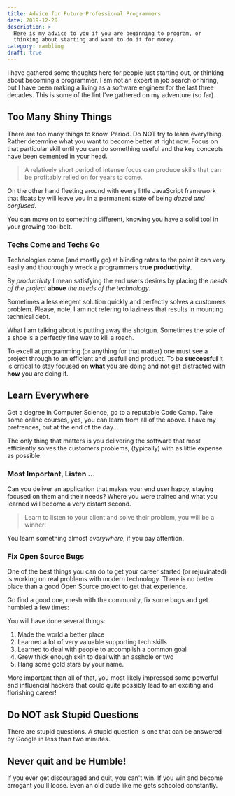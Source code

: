 ```yaml
---
title: Advice for Future Professional Programmers
date: 2019-12-28
description: >
  Here is my advice to you if you are beginning to program, or
  thinking about starting and want to do it for money. 
category: rambling
draft: true
---
```


I have gathered some thoughts here for people just starting out, or
thinking about becoming a programmer. I am not an expert in job search
or hiring,
but I have been making a living as a software engineer for the last
three decades. This is some of the lint I've gathered on my adventure
(so far).
<!--more-->

## Too Many Shiny Things

There are too many things to know. Period. Do NOT try to learn
everything. Rather determine what you want to become better at right
now. Focus on that particular skill until you can do something useful
and the key concepts have been cemented in your head.

> A relatively short period of intense focus can produce skills
> that can be profitably relied on for years to come.

On the other hand fleeting around with every little JavaScript
framework that floats by will leave you in a permanent state of being
_dazed and confused_. 

You can move on to something different, knowing you have a solid tool
in your growing tool belt.

### Techs Come and Techs Go

Technologies come (and mostly go) at blinding rates to the point it
can very easily and thouroughly wreck a programmers **true
productivity**. 

By _productivity_ I mean satisfying the end users desires by placing
the _needs of the project_ **above** _the needs of the technology_. 

Sometimes a less elegent solution quickly and perfectly solves a
customers problem. Please, note, I am not refering to laziness that
results in mounting technical debt. 

What I am talking about is putting away the shotgun. Sometimes the
sole of a shoe is a perfectly fine way to kill a roach.

To excell at programming (or anything for that matter) one must see a
project through to an efficient and usefull end product.  To be
**successful** it is critical to stay focused on **what** you are
doing and not get distracted with **how** you are doing it.

## Learn Everywhere

Get a degree in Computer Science, go to a reputable Code Camp. Take
some online courses, yes, you can learn from all of the above. I have
my prefrences, but at the end of the day...

The only thing that matters is you delivering the software that most
efficiently solves the customers problems, (typically) with as little
expense as possible.

### Most Important, Listen ...

Can you deliver an application that makes your end user happy, staying
focused on them and their needs?  Where you were trained and what you
learned will become a very distant second.

> Learn to listen to your client and solve their problem, you will be
> a winner!

You learn something almost _everywhere_, if you pay attention.

### Fix Open Source Bugs

One of the best things you can do to get your career started (or
rejuvinated) is working on real problems with modern technology.
There is no better place than a good Open Source project to get that
experience.

Go find a good one, mesh with the community, fix some bugs
and get humbled a few times:

You will have done several things:

1. Made the world a better place
2. Learned a lot of very valuable supporting tech skills
3. Learned to deal with people to accomplish a common goal
4. Grew thick enough skin to deal with an asshole or two
5. Hang some gold stars by your name.

More important than all of that, you most likely impressed some
powerful and influencial hackers that could quite possibly lead to an
exciting and florishing career!

## Do NOT ask Stupid Questions

There are stupid questions. A stupid question is one that can be
answered by Google in less than two minutes.

## Never quit and be Humble!

If you ever get discouraged and quit, you can't win. If you win and
become arrogant you'll loose. Even an old dude like me gets schooled
constantly.
